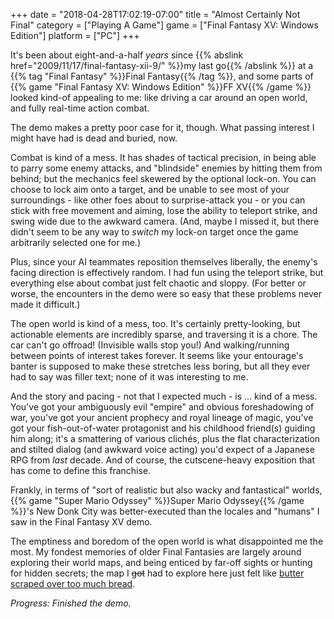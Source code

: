 +++
date = "2018-04-28T17:02:19-07:00"
title = "Almost Certainly Not Final"
category = ["Playing A Game"]
game = ["Final Fantasy XV: Windows Edition"]
platform = ["PC"]
+++

It's been about eight-and-a-half <i>years</i> since {{% abslink href="2009/11/17/final-fantasy-xii-9/" %}}my last go{{% /abslink %}} at a {{% tag "Final Fantasy" %}}Final Fantasy{{% /tag %}}, and some parts of {{% game "Final Fantasy XV: Windows Edition" %}}FF XV{{% /game %}} looked kind-of appealing to me: like driving a car around an open world, and fully real-time action combat.

The demo makes a pretty poor case for it, though.  What passing interest I might have had is dead and buried, now.

Combat is kind of a mess.  It has shades of tactical precision, in being able to parry some enemy attacks, and "blindside" enemies by hitting them from behind; but the mechanics feel skewered by the optional lock-on.  You can choose to lock aim onto a target, and be unable to see most of your surroundings - like other foes about to surprise-attack you - or you can stick with free movement and aiming, lose the ability to teleport strike, and swing wide due to the awkward camera.  (And, maybe I missed it, but there didn't seem to be any way to <i>switch</i> my lock-on target once the game arbitrarily selected one for me.)

Plus, since your AI teammates reposition themselves liberally, the enemy's facing direction is effectively random.  I had fun using the teleport strike, but everything else about combat just felt chaotic and sloppy.  (For better or worse, the encounters in the demo were so easy that these problems never made it difficult.)

The open world is kind of a mess, too.  It's certainly pretty-looking, but actionable elements are incredibly sparse, and traversing it is a chore.  The car can't go offroad!  (Invisible walls stop you!)  And walking/running between points of interest takes forever.  It seems like your entourage's banter is supposed to make these stretches less boring, but all they ever had to say was filler text; none of it was interesting to me.

And the story and pacing - not that I expected much - is ... kind of a mess.  You've got your ambiguously evil "empire" and obvious foreshadowing of war, you've got your ancient prophecy and royal lineage of magic, you've got your fish-out-of-water protagonist and his childhood friend(s) guiding him along; it's a smattering of various clich&eacute;s, plus the flat characterization and stilted dialog (and awkward voice acting) you'd expect of a Japanese RPG from <i>last</i> decade.  And of course, the cutscene-heavy exposition that has come to define this franchise.

Frankly, in terms of "sort of realistic but also wacky and fantastical" worlds, {{% game "Super Mario Odyssey" %}}Super Mario Odyssey{{% /game %}}'s New Donk City was better-executed than the locales and "humans" I saw in the Final Fantasy XV demo.

The emptiness and boredom of the open world is what disappointed me the most.  My fondest memories of older Final Fantasies are largely around exploring their world maps, and being enticed by far-off sights or hunting for hidden secrets; the map I <s>got</s> had to explore here just felt like <a href="https://www.youtube.com/watch?v=fksu6FENojY">butter scraped over too much bread</a>.

<i>Progress: Finished the demo.</i>
